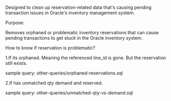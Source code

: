 Designed to clean up reservation-related data that's causing pending transaction issues in Oracle's inventory management system.

Purpose:

Removes orphaned or problematic inventory reservations that can cause pending transactions to get stuck in the Oracle inventory system.

How to know if reservation is problematic?

1.If its orphaned. Meaning the referenced line_id is gone. But the reservation still exists.

sample query: other-queries/orphaned-reservations.sql

2.If has unmatched qty demand and reserved.

sample query: other-queries/unmatched-qty-vs-demand.sql
